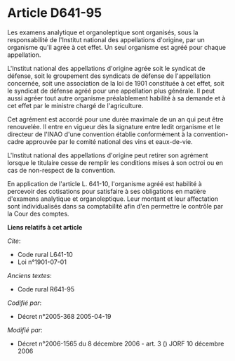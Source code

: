 # Article D641-95

Les examens analytique et organoleptique sont organisés, sous la responsabilité de l'Institut national des appellations
d'origine, par un organisme qu'il agrée à cet effet. Un seul organisme est agréé pour chaque appellation.

L'Institut national des appellations d'origine agrée soit le syndicat de défense, soit le groupement des syndicats de défense
de l'appellation concernée, soit une association de la loi de 1901 constituée à cet effet, soit le syndicat de défense agréé
pour une appellation plus générale. Il peut aussi agréer tout autre organisme préalablement habilité à sa demande et à cet
effet par le ministre chargé de l'agriculture.

Cet agrément est accordé pour une durée maximale de un an qui peut être renouvelée. Il entre en vigueur dès la signature
entre ledit organisme et le directeur de l'INAO d'une convention établie conformément à la convention-cadre approuvée par le
comité national des vins et eaux-de-vie.

L'Institut national des appellations d'origine peut retirer son agrément lorsque le titulaire cesse de remplir les conditions
mises à son octroi ou en cas de non-respect de la convention.

En application de l'article L. 641-10, l'organisme agréé est habilité à percevoir des cotisations pour satisfaire à ses
obligations en matière d'examens analytique et organoleptique. Leur montant et leur affectation sont individualisés dans sa
comptabilité afin d'en permettre le contrôle par la Cour des comptes.

**Liens relatifs à cet article**

_Cite_:

  - Code rural L641-10
  - Loi n°1901-07-01

_Anciens textes_:

  - Code rural R641-95

_Codifié par_:

  - Décret n°2005-368 2005-04-19

_Modifié par_:

  - Décret n°2006-1565 du 8 décembre 2006 - art. 3 () JORF 10 décembre 2006

